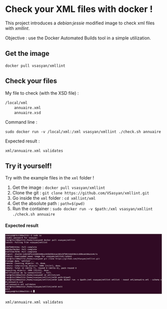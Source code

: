 Check your XML files with docker !
==================================

This project introduces a *debian:jessie* modified image to check xml files with *xmllint*.

Objective : use the Docker Automated Builds tool in a simple utilization.

Get the image
-------------

    docker pull vsasyan/xmllint

Check your files
----------------

My file to check (with the XSD file) :

    /local/xml
        annuaire.xml
        annuaire.xsd

Command line :

    sudo docker run -v /local/xml:/xml vsasyan/xmllint ./check.sh annuaire

Expected result :

    xml/annuaire.xml validates

Try it yourself!
----------------

Try with the example files in the `xml` folder !

1. Get the image : `docker pull vsasyan/xmllint`
2. Clone the git : `git clone https://github.com/VSasyan/xmllint.git`
3. Go inside the `xml` folder : `cd xmllint/xml`
4. Get the absolute path : `path=$(pwd)`
5. Run the container : `sudo docker run -v $path:/xml vsasyan/xmllint ./check.sh annuaire`
 
#### Expected result

![Screen of the console](img/screen.png "Screen of the console")

`xml/annuaire.xml validates`
